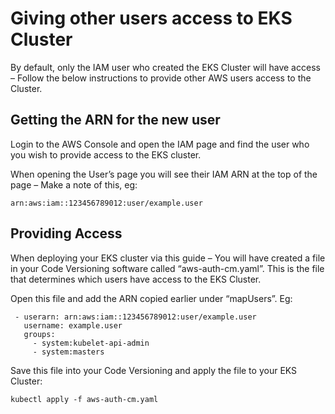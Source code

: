 # Giving other users access to EKS Cluster

By default, only the IAM user who created the EKS Cluster will have access – Follow the below instructions to provide other AWS users access to the Cluster.

## Getting the ARN for the new user
Login to the AWS Console and open the IAM page and find the user who you wish to provide access to the EKS cluster.

When opening the User’s page you will see their IAM ARN at the top of the page – Make a note of this, eg:

```
arn:aws:iam::123456789012:user/example.user
```

## Providing Access
When deploying your EKS cluster via this guide – You will have created a file in your Code Versioning software called “aws-auth-cm.yaml”. This is the file that determines which users have access to the EKS Cluster.

Open this file and add the ARN copied earlier under “mapUsers”. Eg:

```
 - userarn: arn:aws:iam::123456789012:user/example.user
   username: example.user
   groups:
     - system:kubelet-api-admin
     - system:masters
```

Save this file into your Code Versioning and apply the file to your EKS Cluster:

```
kubectl apply -f aws-auth-cm.yaml
```
